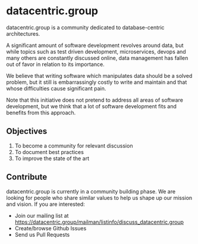 # datacentric.group

datacentric.group is a community dedicated to database-centric architectures.

A significant amount of software development revolves around data, but while topics such as test driven development, microservices, devops and many others are constantly discussed online, data management has fallen out of favor in relation to its importance.

We believe that writing software which manipulates data should be a solved problem, but it still is embarrassingly costly to write and maintain and that whose difficulties cause significant pain.

Note that this initiative does not pretend to address all areas of software development, but we think that a lot of software development fits and benefits from this approach.

## Objectives

1. To become a community for relevant discussion
1. To document best practices
1. To improve the state of the art

## Contribute

datacentric.group is currently in a community building phase. We are looking for people who share similar values to help us shape up our mission and vision. If you are interested:

* Join our mailing list at https://datacentric.group/mailman/listinfo/discuss_datacentric.group
* Create/browse Github Issues
* Send us Pull Requests
